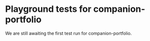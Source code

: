 # Playground tests for companion-portfolio
We are still awaiting the first test run for companion-portfolio.
